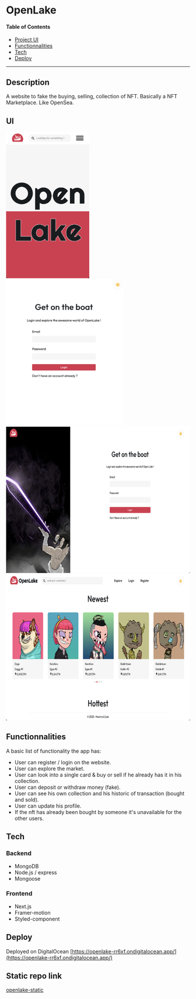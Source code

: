 # OpenLake

#### Table of Contents

-   [Project UI](#ui)
-   [Functionnalities](#functionnalities)
-   [Tech](#tech)
-   [Deploy](#deploy)

---

## Description
A website to fake the buying, selling, collection of NFT. Basically a NFT Marketplace. Like OpenSea.


## UI
<img src="./home-mobile.jpg" height=400/><img src="./login-mobile.jpg" height=400/><img src="./login-desktop.jpg" height=400/><img src="./explore-desktop.jpg" height=400/>

## Functionnalities
A basic list of functionality the app has:
- User can register / login on the website.
- User can explore the market.
- User can look into a single card & buy or sell if he already has it in his collection.
- User can deposit or withdraw money (fake).
- User can see his own collection and his historic of transaction (bought and sold).
- User can update his profile.
- If the nft has already been bought by someone it's unavailable for the other users.


## Tech 
### Backend
- MongoDB 
- Node.js / express
- Mongoose
### Frontend
- Next.js
- Framer-motion
- Styled-component

## Deploy
 Deployed on DigitalOcean [https://openlake-rr6xf.ondigitalocean.app/](https://openlake-rr6xf.ondigitalocean.app/)
 
## Static repo link
<a href="https://github.com/Shikibata/openlake-static">openlake-static<a/>
